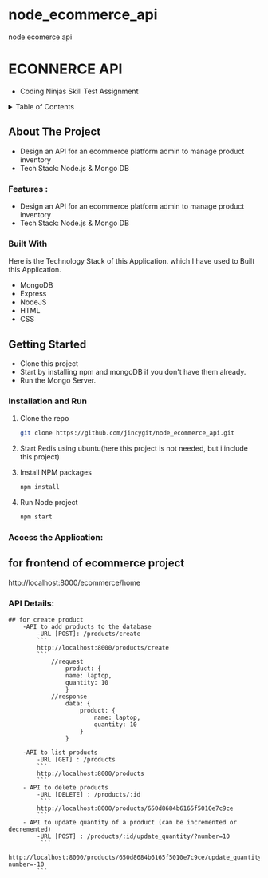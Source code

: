 # node_ecommerce_api
node ecomerce api
# ECONNERCE API

-  Coding Ninjas Skill Test Assignment

<!-- TABLE OF CONTENTS -->
<details>
  <summary>Table of Contents</summary>
  <ol>
    <li>
      <a href="#about-the-project">About The Project</a>
      <ul>
        <li><a href="#built-with">Built With</a></li>
      </ul>
    </li>
    <li>
      <a href="#getting-started">Getting Started</a>
      <ul>
        <li><a href="#installation">Installation</a></li>
      </ul>
    </li>
    
  </ol>
</details>

## About The Project

- Design an API for an ecommerce platform admin to manage product inventory
- Tech Stack: Node.js &amp; Mongo DB

### Features :

- Design an API for an ecommerce platform admin to manage product inventory
- Tech Stack: Node.js &amp; Mongo DB

### Built With

Here is the Technology Stack of this Application. which I have used to Built this Application.

-  MongoDB
-  Express
-  NodeJS
-  HTML
-  CSS

<!-- GETTING STARTED -->

## Getting Started

-  Clone this project
-  Start by installing npm and mongoDB if you don't have them already.
-  Run the Mongo Server.


### Installation and Run

1. Clone the repo
   ```sh
   git clone https://github.com/jincygit/node_ecommerce_api.git
   ```

2. Start Redis using ubuntu(here this project is not needed, but i include this project)
3. Install NPM packages
   ```sh
   npm install
   ```
4. Run Node project
   ```sh
   npm start
   ```
### Access the Application:
   ## for frontend of ecommerce project
   http://localhost:8000/ecommerce/home
   

### API Details:
    ## for create product
        -API to add products to the database
            -URL [POST]: /products/create
            ```
            http://localhost:8000/products/create
            ```
                //request
                    product: {
                    name: laptop,
                    quantity: 10
                    }
                //response
                    data: {
                        product: {
                            name: laptop,
                            quantity: 10
                        }
                    }

        -API to list products
            -URL [GET] : /products
            ```
            http://localhost:8000/products
            ```
        - API to delete products
            -URL [DELETE] : /products/:id
             ```
            http://localhost:8000/products/650d8684b6165f5010e7c9ce
            ```
        - API to update quantity of a product (can be incremented or decremented)
            -URL [POST] : /products/:id/update_quantity/?number=10
             ```
            http://localhost:8000/products/650d8684b6165f5010e7c9ce/update_quantity/?number=-10
            ```








